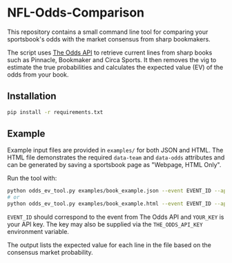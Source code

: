 # NFL-Odds-Comparison

This repository contains a small command line tool for comparing your sportsbook's
odds with the market consensus from sharp bookmakers.

The script uses [The Odds API](https://the-odds-api.com) to retrieve current
lines from sharp books such as Pinnacle, Bookmaker and Circa Sports. It then
removes the vig to estimate the true probabilities and calculates the expected
value (EV) of the odds from your book.

## Installation

```bash
pip install -r requirements.txt
```

## Example

Example input files are provided in `examples/` for both JSON and HTML. The
HTML file demonstrates the required `data-team` and `data-odds` attributes and
can be generated by saving a sportsbook page as "Webpage, HTML Only".

Run the tool with:

```bash
python odds_ev_tool.py examples/book_example.json --event EVENT_ID --api-key YOUR_KEY
# or
python odds_ev_tool.py examples/book_example.html --event EVENT_ID --api-key YOUR_KEY
```

`EVENT_ID` should correspond to the event from The Odds API and `YOUR_KEY` is
your API key. The key may also be supplied via the `THE_ODDS_API_KEY`
environment variable.

The output lists the expected value for each line in the file based on the
consensus market probability.
